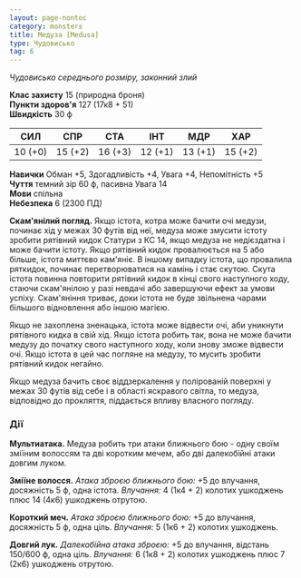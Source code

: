 ```yaml
---
layout: page-nontoc
category: monsters
title: Медуза [Medusa]
type: Чудовисько
tag: 6
---
```


_Чудовисько середнього розміру, законний злий_

**Клас захисту** 15 (природна броня)    
**Пункти здоров'я** 127 (17к8 + 51)    
**Швидкість** 30 ф

| СИЛ     | СПР     | СТА     | ІНТ     | МДР     | ХАР     |
| ------- | ------- | ------- | ------- | ------- | ------- |
| 10 (+0) | 15 (+2) | 16 (+3) | 12 (+1) | 13 (+1) | 15 (+2) |

**Навички** Обман +5, Здогадливість +4, Увага +4, Непомітність +5    
**Чуття** темний зір 60 ф, пасивна Увага 14    
**Мови** спільна    
**Небезпека** 6 (2300 ПД)

**Скам'янілий погляд.** Якщо істота, котра може бачити очі медузи, починає хід у межах 30 футів від неї, медуза може змусити істоту зробити рятівний кидок Статури з КС 14, якщо медуза не недієздатна і може бачити істоту. Якщо рятівний кидок провалюється на 5 або більше, істота миттєво кам'яніє. В іншому випадку істота, що провалила ряткидок, починає перетворюватися на камінь і стає скутою. Скута істота повинна повторити рятівний кидок в кінці свого наступного ходу, стаючи скам'янілою у разі невдачі або завершуючи ефект за умови успіху. Скам'яніння триває, доки істота не буде звільнена чарами більшого відновлення або іншою магією.    

Якщо не захоплена зненацька, істота може відвести очі, аби уникнути рятівного кидка в свій хід. Якщо істота робить так, вона не може бачити медузу до початку свого наступного ходу, коли знову зможе відвести очі. Якщо істота в цей час погляне на медузу, то мусить зробити рятівний кидок негайно.    

Якщо медуза бачить своє віддзеркалення у полірованій поверхні у межах 30 футів від себе і в області яскравого світла, то медуза, відповідно до прокляття, піддається впливу власного погляду.

### Дії
**Мультиатака.** Медуза робить три атаки ближнього бою - одну своїм зміїним волоссям та дві коротким мечем, або дві далекобійні атаки довгим луком.    

**Зміїне волосся.** _Атака зброєю ближнього бою:_ +5 до влучання, досяжність 5 ф, одна істота. _Влучання:_ 4 (1к4 + 2) колотих ушкоджень плюс 14 (4к6) ушкоджень отрутою.    

**Короткий меч.** _Атака зброєю ближнього бою:_ +5 до влучання, досяжність 5 ф, одна ціль. _Влучання:_ 5 (1к6 + 2) колотих ушкоджень.    

**Довгий лук.** _Далекобійна атака зброєю:_ +5 до влучання, відстань 150/600 ф, одна ціль. _Влучання:_ 6 (1к8 + 2) колотих ушкоджень плюс 7 (2к6) ушкоджень отрутою.
